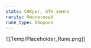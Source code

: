 ```yaml
---
stats: СФКрит, АТК земли
rarity: Фиолетовый
rune_type: Оборона
---
```

![[Temp/Placeholder_Rune.png]]
